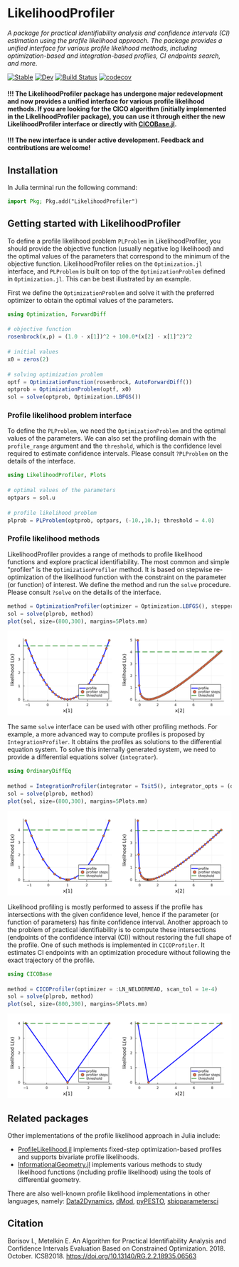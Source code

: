# LikelihoodProfiler
*A package for practical identifiability analysis and confidence intervals (CI) estimation using the profile likelihood approach. The package provides a unified interface for various profile likelihood methods, including optimization-based and integration-based profiles, CI endpoints search, and more.*

[![Stable](https://img.shields.io/badge/docs-stable-blue.svg)](https://insysbio.github.io/LikelihoodProfiler.jl/stable/)
[![Dev](https://img.shields.io/badge/docs-dev-blue.svg)](https://insysbio.github.io/LikelihoodProfiler.jl/latest)
[![Build Status](https://github.com/insysbio/LikelihoodProfiler.jl/actions/workflows/CI.yml/badge.svg?branch=master)](https://github.com/insysbio/LikelihoodProfiler.jl/actions/workflows/CI.yml?query=branch%3Amaster)
[![codecov](https://codecov.io/gh/insysbio/LikelihoodProfiler.jl/graph/badge.svg)](https://codecov.io/gh/insysbio/LikelihoodProfiler.jl)

#### !!! The LikelihoodProfiler package has undergone major redevelopment and now provides a unified interface for various profile likelihood methods. If you are looking for the CICO algorithm (initially implemented in the LikelihoodProfiler package), you can use it through either the new LikelihoodProfiler interface or directly with [CICOBase.jl](https://github.com/insysbio/CICOBase.jl).

#### !!! The new interface is under active development. Feedback and contributions are welcome! 

## Installation

In Julia terminal run the following command:

```julia
import Pkg; Pkg.add("LikelihoodProfiler")
```

## Getting started with LikelihoodProfiler

To define a profile likelihood problem `PLProblem` in LikelihoodProfiler, you should provide the objective function (usually negative log likelihood) and the optimal values of the parameters that correspond to the minimum of the objective function. LikelihoodProfiler relies on the `Optimization.jl` interface, and `PLProblem` is built on top of the `OptimizationProblem` defined in `Optimization.jl`. This can be best illustrated by an example.

First we define the `OptimizationProblem` and solve it with the preferred optimizer to obtain the optimal values of the parameters. 

```julia
using Optimization, ForwardDiff

# objective function
rosenbrock(x,p) = (1.0 - x[1])^2 + 100.0*(x[2] - x[1]^2)^2

# initial values
x0 = zeros(2)

# solving optimization problem
optf = OptimizationFunction(rosenbrock, AutoForwardDiff())
optprob = OptimizationProblem(optf, x0)
sol = solve(optprob, Optimization.LBFGS())
```

### Profile likelihood problem interface

To define the `PLProblem`, we need the `OptimizationProblem` and the optimal values of the parameters. We can also set the profiling domain with the `profile_range` argument and the `threshold`, which is the confidence level required to estimate confidence intervals. Please consult `?PLProblem` on the details of the interface.

```julia
using LikelihoodProfiler, Plots

# optimal values of the parameters
optpars = sol.u

# profile likelihood problem
plprob = PLProblem(optprob, optpars, (-10.,10.); threshold = 4.0)
```

### Profile likelihood methods

LikelihoodProfiler provides a range of methods to profile likelihood functions and explore practical identifiability. The most common and simple "profiler" is the `OptimizationProfiler` method. It is based on stepwise re-optimization of the likelihood function with the constraint on the parameter (or function) of interest. We define the method and run the `solve` procedure. Please consult `?solve` on the details of the interface.

```julia
method = OptimizationProfiler(optimizer = Optimization.LBFGS(), stepper = FixedStep(; initial_step=0.15))
sol = solve(plprob, method)
plot(sol, size=(800,300), margins=5Plots.mm)
```
![Rosenbrock optimization-based profile](https://github.com/insysbio/LikelihoodProfiler.jl/blob/master/docs/assets/rosenbrock_optimization.png)

The same `solve` interface can be used with other profiling methods. For example, a more advanced way to compute profiles is proposed by `IntegrationProfiler`. It obtains the profiles as solutions to the differential equation system. To solve this internally generated system, we need to provide a differential equations solver (`integrator`). 

```julia
using OrdinaryDiffEq

method = IntegrationProfiler(integrator = Tsit5(), integrator_opts = (dtmax=0.3,), matrix_type = :hessian)
sol = solve(plprob, method)
plot(sol, size=(800,300), margins=5Plots.mm)
```
![Rosenbrock integration-based profile](https://github.com/insysbio/LikelihoodProfiler.jl/blob/master/docs/assets/rosenbrock_integration.png)

Likelihood profiling is mostly performed to assess if the profile has intersections with the given confidence level, hence if the parameter (or function of parameters) has finite confidence interval. Another approach to the problem of practical identifiability is to compute these intersections (endpoints of the confidence interval (CI)) without restoring the full shape of the profile. One of such methods is implemented in `CICOProfiler`. It estimates CI endpoints with an optimization procedure without following the exact trajectory of the profile. 

```julia
using CICOBase

method = CICOProfiler(optimizer = :LN_NELDERMEAD, scan_tol = 1e-4)
sol = solve(plprob, method)
plot(sol, size=(800,300), margins=5Plots.mm)
```
![Rosenbrock CICO profile](https://github.com/insysbio/LikelihoodProfiler.jl/blob/master/docs/assets/rosenbrock_cico.png)

## Related packages

Other implementations of the profile likelihood approach in Julia include:
- [ProfileLikelihood.jl](https://github.com/DanielVandH/ProfileLikelihood.jl) implements fixed-step optimization-based profiles and supports bivariate profile likelihoods.
- [InformationalGeometry.jl](https://github.com/RafaelArutjunjan/InformationGeometry.jl) implements various methods to study likelihood functions (including profile likelihood) using the tools of differential geometry.

There are also well-known profile likelihood implementations in other languages, namely: [Data2Dynamics](https://github.com/Data2Dynamics/d2d), [dMod](https://github.com/dkaschek/dMod/), [pyPESTO](https://github.com/ICB-DCM/pyPESTO), [sbioparametersci](https://www.mathworks.com/help/simbio/ref/sbioparameterci.html)

## Citation

Borisov I., Metelkin E. An Algorithm for Practical Identifiability Analysis and Confidence Intervals Evaluation Based on Constrained Optimization. 2018. October. ICSB2018. https://doi.org/10.13140/RG.2.2.18935.06563
